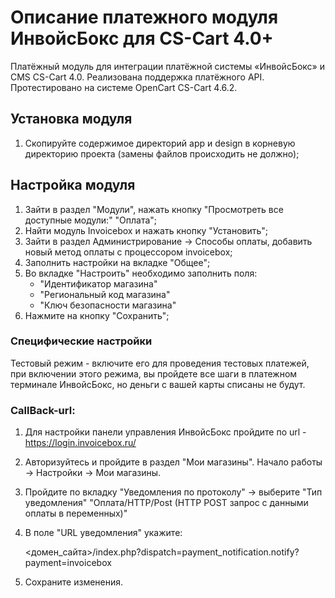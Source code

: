 # Описание платежного модуля ИнвойсБокс для CS-Cart 4.0+

Платёжный модуль для интеграции платёжной системы «ИнвойсБокс» и CMS CS-Cart 4.0. Реализована поддержка платёжного API. Протестировано на системе OpenCart CS-Cart 4.6.2.

## Установка модуля

1. Скопируйте содержимое директорий app и design в корневую директорию проекта (замены файлов происходить не должно);

## Настройка модуля
1. Зайти в раздел "Модули", нажать кнопку "Просмотреть все доступные модули:" "Оплата";
1. Найти модуль Invoicebox и нажать кнопку "Установить";
1. Зайти в раздел Администрирование -> Способы оплаты, добавить новый метод оплаты с процессором invoicebox;
1. Заполнить настройки на вкладке "Общее";
1. Во вкладке "Настроить" необходимо заполнить поля:
    - "Идентификатор магазина"
    - "Региональный код магазина"
    - "Ключ безопасности магазина"
1. Нажмите на кнопку "Сохранить";

### Специфические настройки 

Тестовый режим - включите его для проведения тестовых платежей, при включении этого режима, вы пройдете все шаги в платежном терминале ИнвойсБокс, но деньги с вашей карты списаны не будут.

### CallBack-url:

1. Для настройки панели управления ИнвойсБокс пройдите по url - https://login.invoicebox.ru/
1. Авторизуйтесь и пройдите в раздел "Мои магазины". Начало работы -> Настройки -> Мои магазины.
1. Пройдите по вкладку "Уведомления по протоколу" -> выберите "Тип уведомления" "Оплата/HTTP/Post (HTTP POST запрос с данными оплаты в переменных)"
1. В поле "URL уведомления" укажите:

    <домен_сайта>/index.php?dispatch=payment_notification.notify?payment=invoicebox

1. Сохраните изменения.